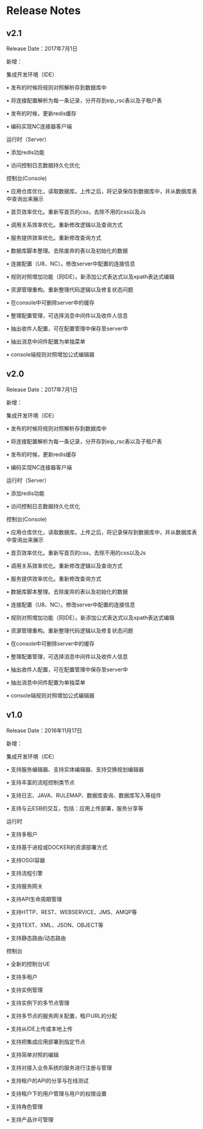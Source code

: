 # Release Notes
## v2.1

Release Date：2017年7月1日

新增：

集成开发环境（IDE）

• 发布的时候将规则对照解析存到数据库中

• 将连接配置解析为每一条记录，分开存到eip_rsc表以及子租户表

• 发布的时候，更新redis缓存

• 编码实现NC连接器客户端

运行时（Server）

• 添加redis功能

• 访问控制日志数据持久化优化

控制台(Console)

• 应用仓库优化，读取数据库。上传之后，将记录保存到数据库中，并从数据库表中查询出来展示

• 首页效率优化。重新写首页的css，去除不用的css以及Js

• 调用关系效率优化。重新修改逻辑以及查询方式

• 服务提供效率优化。重新修改查询方式

• 数据库脚本整理。去除废弃的表以及初始化的数据

• 连接配置（U8、NC）。修改server中配置的连接信息

• 规则对照增加功能（同IDE）。新添加公式表达式以及xpath表达式编辑

• 资源管理重构。重新整理代码逻辑以及修复状态问题

• 在console中可删除server中的缓存

• 整理配置管理，可选择消息中间件以及收件人信息

• 抽出收件人配置，可在配置管理中保存至server中

• 抽出消息中间件配置为单独菜单

• console端规则对照增加公式编辑器

## v2.0

Release Date：2017年7月1日

新增：

集成开发环境（IDE）

• 发布的时候将规则对照解析存到数据库中

• 将连接配置解析为每一条记录，分开存到eip_rsc表以及子租户表

• 发布的时候，更新redis缓存

• 编码实现NC连接器客户端

运行时（Server）

• 添加redis功能

• 访问控制日志数据持久化优化

控制台(Console)

• 应用仓库优化，读取数据库。上传之后，将记录保存到数据库中，并从数据库表中查询出来展示

• 首页效率优化。重新写首页的css，去除不用的css以及Js

• 调用关系效率优化。重新修改逻辑以及查询方式

• 服务提供效率优化。重新修改查询方式

• 数据库脚本整理。去除废弃的表以及初始化的数据

• 连接配置（U8、NC）。修改server中配置的连接信息

• 规则对照增加功能（同IDE）。新添加公式表达式以及xpath表达式编辑

• 资源管理重构。重新整理代码逻辑以及修复状态问题

• 在console中可删除server中的缓存

• 整理配置管理，可选择消息中间件以及收件人信息

• 抽出收件人配置，可在配置管理中保存至server中

• 抽出消息中间件配置为单独菜单

• console端规则对照增加公式编辑器

## v1.0

Release Date：2016年11月17日

新增：

集成开发环境（IDE）

• 支持服务编辑器、支持实体编辑器、支持交换规划编辑器

• 支持丰富的流程控制类节点

• 支持日志、JAVA、RULEMAP、数据库查询、数据库写入等组件

• 支持与云ESB的交互，包括：应用上传部署，服务分享等

运行时

• 支持多租户

• 支持基于进程或DOCKER的资源部署方式

• 支持OSGI容器

• 支持流程引擎

• 支持服务网关

• 支持API生命周期管理

• 支持HTTP、REST、WEBSERVICE、JMS、AMQP等

• 支持TEXT、XML、JSON、OBJECT等

• 支持静态路由/动态路由

控制台

• 全新的控制台UE

• 支持多租户

• 支持实例管理

• 支持实例下的多节点管理

• 支持多节点的服务网关配置，租户URL的分配

• 支持从IDE上传或本地上传

• 支持把集成应用部署到指定节点

• 支持简单对照的编辑

• 支持对接入业务系统的服务进行注册与管理

• 支持租户的API的分享与在线测试

• 支持租户下的用户管理与用户的权限设置

• 支持角色管理

• 支持产品许可管理













